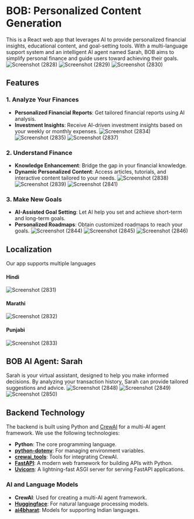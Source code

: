 
# BOB: Personalized Content Generation

This is a React web app that leverages AI to provide personalized financial insights, educational content, and goal-setting tools. With a multi-language support system and an intelligent AI agent named Sarah, BOB aims to simplify personal finance and guide users toward achieving their goals.
![Screenshot (2828)](https://github.com/user-attachments/assets/f00b0ab9-8cf1-4008-9f6e-b288132ceb74)
![Screenshot (2829)](https://github.com/user-attachments/assets/70192c39-7d4a-4d78-b357-cd88c254edbc)
![Screenshot (2830)](https://github.com/user-attachments/assets/941ecfab-a201-48ca-ab00-fd88d9dfac47)



## Features

### 1. Analyze Your Finances
- **Personalized Financial Reports**: Get tailored financial reports using AI analysis.
- **Investment Insights**: Receive AI-driven investment insights based on your weekly or monthly expenses.
![Screenshot (2834)](https://github.com/user-attachments/assets/4ba4093b-be1a-4055-81ba-e48fc2c5066b)
![Screenshot (2835)](https://github.com/user-attachments/assets/197f3829-caf5-4fcc-9a01-f982491046fc)
![Screenshot (2837)](https://github.com/user-attachments/assets/7522f1d5-d3d6-4b70-a19c-c62b8c8544a6)




### 2. Understand Finance
- **Knowledge Enhancement**: Bridge the gap in your financial knowledge.
- **Dynamic Personalized Content**: Access articles, tutorials, and interactive content tailored to your needs.
![Screenshot (2838)](https://github.com/user-attachments/assets/37b7f414-7b4f-490c-abae-2c8d94c15430)
![Screenshot (2839)](https://github.com/user-attachments/assets/aca09739-de66-45f4-8b43-3d03b8927205)
![Screenshot (2841)](https://github.com/user-attachments/assets/a98ecf43-d354-4562-bd26-8bd6d7f01b06)

### 3. Make New Goals
- **AI-Assisted Goal Setting**: Let AI help you set and achieve short-term and long-term goals.
- **Personalized Roadmaps**: Obtain customized roadmaps to reach your goals.
![Screenshot (2844)](https://github.com/user-attachments/assets/14aa2d12-1c9f-4375-af19-d5f7a3c617b7)
![Screenshot (2845)](https://github.com/user-attachments/assets/132d1d78-630e-4eed-a6c5-72920d5b6988)
![Screenshot (2846)](https://github.com/user-attachments/assets/a101e6c3-7dcc-4f16-bd5b-6e400946a7f2)


## Localization
Our app supports multiple languages

#### Hindi
![Screenshot (2831)](https://github.com/user-attachments/assets/3c198738-04c2-4f9e-b468-0d6a17a5b0fb)
#### Marathi
![Screenshot (2832)](https://github.com/user-attachments/assets/820c3fe0-b65f-4e60-9cec-300e37a87508)
#### Punjabi
![Screenshot (2833)](https://github.com/user-attachments/assets/575fc5d9-681e-49e3-937e-fe36860619c7)

## BOB AI Agent: Sarah
Sarah is your virtual assistant, designed to help you make informed decisions. By analyzing your transaction history, Sarah can provide tailored suggestions and advice.
![Screenshot (2848)](https://github.com/user-attachments/assets/a6d64e64-53e6-4324-ab9b-ac8166ec196a)
![Screenshot (2849)](https://github.com/user-attachments/assets/4f8e6dae-c20f-4fa7-9f40-df1114cf5cec)
![Screenshot (2850)](https://github.com/user-attachments/assets/59127e18-298a-4827-811f-dfcc861d8ea4)

## Backend Technology
The backend is built using Python and [CrewAI](https://crewai.io/) for a multi-AI agent framework. We use the following technologies:

- **Python**: The core programming language.
- **[python-dotenv](https://pypi.org/project/python-dotenv/)**: For managing environment variables.
- **[crewai_tools](https://pypi.org/project/crewai-tools/)**: Tools for integrating CrewAI.
- **[FastAPI](https://fastapi.tiangolo.com/)**: A modern web framework for building APIs with Python.
- **[Uvicorn](https://www.uvicorn.org/)**: A lightning-fast ASGI server for serving FastAPI applications.

### AI and Language Models
- **CrewAI**: Used for creating a multi-AI agent framework.
- **[Huggingface](https://huggingface.co/)**: For natural language processing models.
- **[ai4bharat](https://ai4bharat.org/)**: Models for supporting Indian languages.

